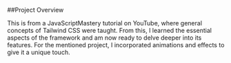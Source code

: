 ##Project Overview

This is from a JavaScriptMastery tutorial on YouTube, where general concepts of Tailwind CSS were taught. From this, I learned the essential aspects of the framework and am now ready to delve deeper into its features. For the mentioned project, I incorporated animations and effects to give it a unique touch.

